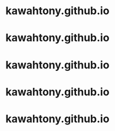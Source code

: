 # kawahtony.github.io
# kawahtony.github.io
# kawahtony.github.io
# kawahtony.github.io
# kawahtony.github.io
